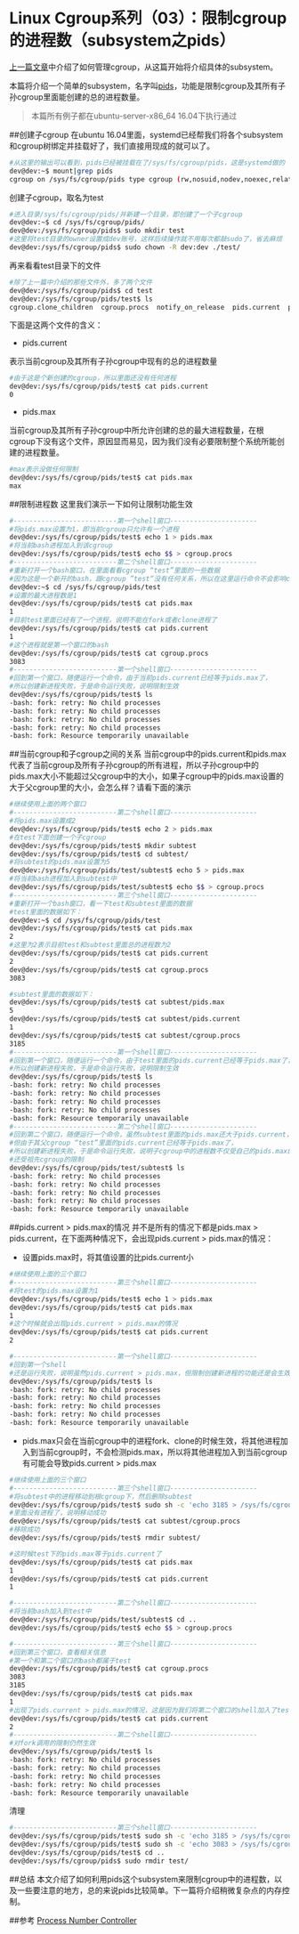 # Linux Cgroup系列（03）：限制cgroup的进程数（subsystem之pids）

[上一篇文章](https://segmentfault.com/a/1190000007241437)中介绍了如何管理cgroup，从这篇开始将介绍具体的subsystem。

本篇将介绍一个简单的subsystem，名字叫[pids](https://www.kernel.org/doc/Documentation/cgroup-v1/pids.txt)，功能是限制cgroup及其所有子孙cgroup里面能创建的总的进程数量。

>本篇所有例子都在ubuntu-server-x86_64 16.04下执行通过

##创建子cgroup
在ubuntu 16.04里面，systemd已经帮我们将各个subsystem和cgroup树绑定并挂载好了，我们直接用现成的就可以了。
```bash
#从这里的输出可以看到，pids已经被挂载在了/sys/fs/cgroup/pids，这是systemd做的
dev@dev:~$ mount|grep pids
cgroup on /sys/fs/cgroup/pids type cgroup (rw,nosuid,nodev,noexec,relatime,pids)
```

创建子cgroup，取名为test
```bash
#进入目录/sys/fs/cgroup/pids/并新建一个目录，即创建了一个子cgroup
dev@dev:~$ cd /sys/fs/cgroup/pids/
dev@dev:/sys/fs/cgroup/pids$ sudo mkdir test
#这里将test目录的owner设置成dev账号，这样后续操作就不用每次都敲sudo了，省去麻烦
dev@dev:/sys/fs/cgroup/pids$ sudo chown -R dev:dev ./test/
```

再来看看test目录下的文件
```bash
#除了上一篇中介绍的那些文件外，多了两个文件
dev@dev:/sys/fs/cgroup/pids$ cd test
dev@dev:/sys/fs/cgroup/pids/test$ ls
cgroup.clone_children  cgroup.procs  notify_on_release  pids.current  pids.max  tasks
```

下面是这两个文件的含义：

* pids.current

表示当前cgroup及其所有子孙cgroup中现有的总的进程数量
```bash
#由于这是个新创建的cgroup，所以里面还没有任何进程
dev@dev:/sys/fs/cgroup/pids/test$ cat pids.current 
0
```

* pids.max

当前cgroup及其所有子孙cgroup中所允许创建的总的最大进程数量，在根cgroup下没有这个文件，原因显而易见，因为我们没有必要限制整个系统所能创建的进程数量。
```bash
#max表示没做任何限制
dev@dev:/sys/fs/cgroup/pids/test$ cat pids.max 
max
```

##限制进程数
这里我们演示一下如何让限制功能生效
```bash
#--------------------------第一个shell窗口----------------------
#将pids.max设置为1，即当前cgroup只允许有一个进程
dev@dev:/sys/fs/cgroup/pids/test$ echo 1 > pids.max
#将当前bash进程加入到该cgroup
dev@dev:/sys/fs/cgroup/pids/test$ echo $$ > cgroup.procs
#--------------------------第二个shell窗口----------------------
#重新打开一个bash窗口，在里面看看cgroup “test”里面的一些数据
#因为这是一个新开的bash，跟cgroup ”test“没有任何关系，所以在这里运行命令不会影响cgroup “test”
dev@dev:~$ cd /sys/fs/cgroup/pids/test
#设置的最大进程数是1
dev@dev:/sys/fs/cgroup/pids/test$ cat pids.max
1
#目前test里面已经有了一个进程，说明不能在fork或者clone进程了
dev@dev:/sys/fs/cgroup/pids/test$ cat pids.current
1
#这个进程就是第一个窗口的bash
dev@dev:/sys/fs/cgroup/pids/test$ cat cgroup.procs
3083
#--------------------------第一个shell窗口----------------------
#回到第一个窗口，随便运行一个命令，由于当前pids.current已经等于pids.max了，
#所以创建新进程失败，于是命令运行失败，说明限制生效
dev@dev:/sys/fs/cgroup/pids/test$ ls
-bash: fork: retry: No child processes
-bash: fork: retry: No child processes
-bash: fork: retry: No child processes
-bash: fork: retry: No child processes
-bash: fork: Resource temporarily unavailable
```

##当前cgroup和子cgroup之间的关系
当前cgroup中的pids.current和pids.max代表了当前cgroup及所有子孙cgroup的所有进程，所以子孙cgroup中的pids.max大小不能超过父cgroup中的大小，如果子cgroup中的pids.max设置的大于父cgroup里的大小，会怎么样？请看下面的演示
```bash
#继续使用上面的两个窗口
#--------------------------第二个shell窗口----------------------
#将pids.max设置成2
dev@dev:/sys/fs/cgroup/pids/test$ echo 2 > pids.max
#在test下面创建一个子cgroup
dev@dev:/sys/fs/cgroup/pids/test$ mkdir subtest
dev@dev:/sys/fs/cgroup/pids/test$ cd subtest/
#将subtest的pids.max设置为5
dev@dev:/sys/fs/cgroup/pids/test/subtest$ echo 5 > pids.max
#将当前bash进程加入到subtest中
dev@dev:/sys/fs/cgroup/pids/test/subtest$ echo $$ > cgroup.procs
#--------------------------第三个shell窗口----------------------
#重新打开一个bash窗口，看一下test和subtest里面的数据
#test里面的数据如下：
dev@dev:~$ cd /sys/fs/cgroup/pids/test
dev@dev:/sys/fs/cgroup/pids/test$ cat pids.max
2
#这里为2表示目前test和subtest里面总的进程数为2
dev@dev:/sys/fs/cgroup/pids/test$ cat pids.current
2
dev@dev:/sys/fs/cgroup/pids/test$ cat cgroup.procs
3083

#subtest里面的数据如下：
dev@dev:/sys/fs/cgroup/pids/test$ cat subtest/pids.max
5
dev@dev:/sys/fs/cgroup/pids/test$ cat subtest/pids.current
1
dev@dev:/sys/fs/cgroup/pids/test$ cat subtest/cgroup.procs
3185
#--------------------------第一个shell窗口----------------------
#回到第一个窗口，随便运行一个命令，由于test里面的pids.current已经等于pids.max了，
#所以创建新进程失败，于是命令运行失败，说明限制生效
dev@dev:/sys/fs/cgroup/pids/test$ ls
-bash: fork: retry: No child processes
-bash: fork: retry: No child processes
-bash: fork: retry: No child processes
-bash: fork: retry: No child processes
-bash: fork: Resource temporarily unavailable
#--------------------------第二个shell窗口----------------------
#回到第二个窗口，随便运行一个命令，虽然subtest里面的pids.max还大于pids.current，
#但由于其父cgroup “test”里面的pids.current已经等于pids.max了，
#所以创建新进程失败，于是命令运行失败，说明子cgroup中的进程数不仅受自己的pids.max的限制，
#还受祖先cgroup的限制
dev@dev:/sys/fs/cgroup/pids/test/subtest$ ls
-bash: fork: retry: No child processes
-bash: fork: retry: No child processes
-bash: fork: retry: No child processes
-bash: fork: retry: No child processes
-bash: fork: Resource temporarily unavailable
```
##pids.current > pids.max的情况
并不是所有的情况下都是pids.max > pids.current，在下面两种情况下，会出现pids.current > pids.max的情况：
* 设置pids.max时，将其值设置的比pids.current小
```bash
#继续使用上面的三个窗口
#--------------------------第三个shell窗口----------------------
#将test的pids.max设置为1
dev@dev:/sys/fs/cgroup/pids/test$ echo 1 > pids.max
dev@dev:/sys/fs/cgroup/pids/test$ cat pids.max
1
#这个时候就会出现pids.current > pids.max的情况
dev@dev:/sys/fs/cgroup/pids/test$ cat pids.current
2

#--------------------------第一个shell窗口----------------------
#回到第一个shell
#还是运行失败，说明虽然pids.current > pids.max，但限制创建新进程的功能还是会生效
dev@dev:/sys/fs/cgroup/pids/test$ ls
-bash: fork: retry: No child processes
-bash: fork: retry: No child processes
-bash: fork: retry: No child processes
-bash: fork: retry: No child processes
-bash: fork: Resource temporarily unavailable
```
* pids.max只会在当前cgroup中的进程fork、clone的时候生效，将其他进程加入到当前cgroup时，不会检测pids.max，所以将其他进程加入到当前cgroup有可能会导致pids.current > pids.max
```bash
#继续使用上面的三个窗口
#--------------------------第三个shell窗口----------------------
#将subtest中的进程移动到根cgroup下，然后删除subtest
dev@dev:/sys/fs/cgroup/pids/test$ sudo sh -c 'echo 3185 > /sys/fs/cgroup/pids/cgroup.procs'
#里面没有进程了，说明移动成功
dev@dev:/sys/fs/cgroup/pids/test$ cat subtest/cgroup.procs
#移除成功
dev@dev:/sys/fs/cgroup/pids/test$ rmdir subtest/

#这时候test下的pids.max等于pids.current了
dev@dev:/sys/fs/cgroup/pids/test$ cat pids.max
1
dev@dev:/sys/fs/cgroup/pids/test$ cat pids.current
1

#--------------------------第二个shell窗口----------------------
#将当前bash加入到test中
dev@dev:/sys/fs/cgroup/pids/test/subtest$ cd ..
dev@dev:/sys/fs/cgroup/pids/test$ echo $$ > cgroup.procs

#--------------------------第三个shell窗口----------------------
#回到第三个窗口，查看相关信息
#第一个和第二个窗口的bash都属于test
dev@dev:/sys/fs/cgroup/pids/test$ cat cgroup.procs
3083
3185
dev@dev:/sys/fs/cgroup/pids/test$ cat pids.max
1
#出现了pids.current > pids.max的情况，这是因为我们将第二个窗口的shell加入了test
dev@dev:/sys/fs/cgroup/pids/test$ cat pids.current
2
#--------------------------第二个shell窗口----------------------
#对fork调用的限制仍然生效
dev@dev:/sys/fs/cgroup/pids/test$ ls
-bash: fork: retry: No child processes
-bash: fork: retry: No child processes
-bash: fork: retry: No child processes
-bash: fork: retry: No child processes
-bash: fork: Resource temporarily unavailable
```

清理
```bash
#--------------------------第三个shell窗口----------------------
dev@dev:/sys/fs/cgroup/pids/test$ sudo sh -c 'echo 3185 > /sys/fs/cgroup/pids/cgroup.procs'
dev@dev:/sys/fs/cgroup/pids/test$ sudo sh -c 'echo 3083 > /sys/fs/cgroup/pids/cgroup.procs'
dev@dev:/sys/fs/cgroup/pids/test$ cd ..
dev@dev:/sys/fs/cgroup/pids$ sudo rmdir test/
```

##总结
本文介绍了如何利用pids这个subsystem来限制cgroup中的进程数，以及一些要注意的地方，总的来说pids比较简单。下一篇将介绍稍微复杂点的内存控制。

##参考
[Process Number Controller](https://www.kernel.org/doc/Documentation/cgroup-v1/pids.txt)
